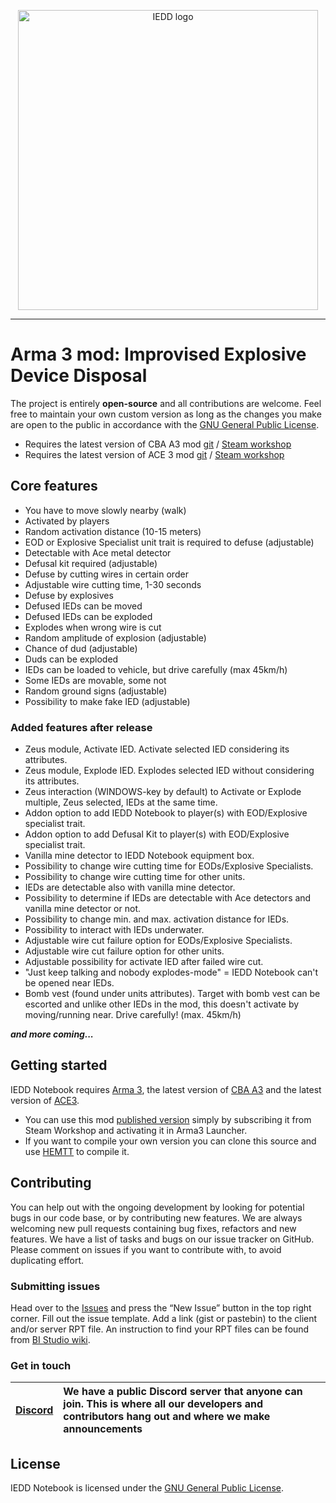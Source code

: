 

<p align="center">
    <img src="https://github.com/prisonerMO/iedd/raw/main/extras/assets/logo/logo.png" width="480" alt="IEDD logo">
</p>


***
# Arma 3 mod: Improvised Explosive Device Disposal

The project is entirely **open-source** and all contributions are welcome. Feel free to maintain your own custom version as long as the changes you make are open to the public in accordance with the <a href="LICENSE.txt">GNU General Public License</a>.
* Requires the latest version of CBA A3 mod [git][mod-cba-url-git] / [Steam workshop][mod-cba-url-ws]
* Requires the latest version of ACE 3 mod [git][mod-ace-url-git] / [Steam workshop][mod-ace-url-ws]

## Core features
- You have to move slowly nearby (walk)
- Activated by players
- Random activation distance (10-15 meters)
- EOD or Explosive Specialist unit trait is required to defuse (adjustable)
- Detectable with Ace metal detector
- Defusal kit required (adjustable)
- Defuse by cutting wires in certain order
- Adjustable wire cutting time, 1-30 seconds
- Defuse by explosives
- Defused IEDs can be moved
- Defused IEDs can be exploded
- Explodes when wrong wire is cut
- Random amplitude of explosion (adjustable)
- Chance of dud (adjustable)
- Duds can be exploded
- IEDs can be loaded to vehicle, but drive carefully (max 45km/h)
- Some IEDs are movable, some not
- Random ground signs (adjustable)
- Possibility to make fake IED (adjustable)

### Added features after release
- Zeus module, Activate IED. Activate selected IED considering its attributes.
- Zeus module, Explode IED. Explodes selected IED without considering its attributes.
- Zeus interaction (WINDOWS-key by default) to Activate or Explode multiple, Zeus selected, IEDs at the same time.
- Addon option to add IEDD Notebook to player(s) with EOD/Explosive specialist trait.
- Addon option to add Defusal Kit to player(s) with EOD/Explosive specialist trait.
- Vanilla mine detector to IEDD Notebook equipment box.
- Possibility to change wire cutting time for EODs/Explosive Specialists.
- Possibility to change wire cutting time for other units.
- IEDs are detectable also with vanilla mine detector.
- Possibility to determine if IEDs are detectable with Ace detectors and vanilla mine detector or not.
- Possibility to change min. and max. activation distance for IEDs.
- Possibility to interact with IEDs underwater.
- Adjustable wire cut failure option for EODs/Explosive Specialists.
- Adjustable wire cut failure option for other units.
- Adjustable possibility for activate IED after failed wire cut.
- "Just keep talking and nobody explodes-mode" = IEDD Notebook can't be opened near IEDs.
- Bomb vest (found under units attributes). Target with bomb vest can be escorted and unlike other IEDs in the mod, this doesn't activate by moving/running near. Drive carefully! (max. 45km/h)

***and more coming...***

## Getting started

IEDD Notebook requires [Arma 3][arma3-link-steam], the latest version of [CBA A3][mod-cba-url-ws] and the latest version of [ACE3][mod-ace-url-ws].
- You can use this mod [published version][mod-iedd-url-ws] simply by subscribing it from Steam Workshop and activating it in Arma3 Launcher.
- If you want to compile your own version you can clone this source and use [HEMTT][hemtt-releases-link] to compile it.

## Contributing

You can help out with the ongoing development by looking for potential bugs in our code base, or by contributing new features.
We are always welcoming new pull requests containing bug fixes, refactors and new features.
We have a list of tasks and bugs on our issue tracker on GitHub.
Please comment on issues if you want to contribute with, to avoid duplicating effort.


### Submitting issues

Head over to the [Issues][mod-iedd-url-git-issues] and press the “New Issue” button in the top right corner.
Fill out the issue template. Add a link (gist or pastebin) to the client and/or server RPT file.
An instruction to find your RPT files can be found from [BI Studio wiki][bistudio-link-crashfiles].


### Get in touch

| [Discord][discord-link] | We have a public Discord server that anyone can join. This is where all our developers and contributors hang out and where we make announcements |
| :---: | :---- |


## License

IEDD Notebook is licensed under the <a href="LICENSE.txt">GNU General Public License</a>.



<!-- MARKDOWN LINKS & IMAGES -->
<!-- https://www.markdownguide.org/basic-syntax/#reference-style-links -->
[discord-link]: https://discord.gg/SU3WJxHqtS
[arma3-link-steam]: https://store.steampowered.com/app/107410/Arma_3/
[bistudio-link-crashfiles]: https://community.bistudio.com/wiki/Crash_Files
[mod-cba-url-git]: https://github.com/CBATeam/CBA_A3/
[mod-cba-url-ws]: https://steamcommunity.com/workshop/filedetails/?id=450814997
[mod-ace-url-git]: https://github.com/acemod/ACE3
[mod-ace-url-ws]: https://steamcommunity.com/workshop/filedetails/?id=463939057
[mod-iedd-url-ws]: https://steamcommunity.com/workshop/filedetails/?id=3048818056
[hemtt-releases-link]: https://github.com/BrettMayson/HEMTT/releases
[mod-iedd-url-git-issues]: https://github.com/prisonerMO/iedd/issues
